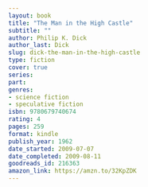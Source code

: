 ```yaml
---
layout: book
title: "The Man in the High Castle"
subtitle: ""
author: Philip K. Dick
author_last: Dick
slug: dick-the-man-in-the-high-castle
type: fiction
cover: true
series: 
part: 
genres:
- science fiction
- speculative fiction
isbn: 9780679740674
rating: 4
pages: 259
format: kindle
publish_year: 1962
date_started: 2009-07-07
date_completed: 2009-08-11
goodreads_id: 216363
amazon_link: https://amzn.to/32KpZDK
---
```

